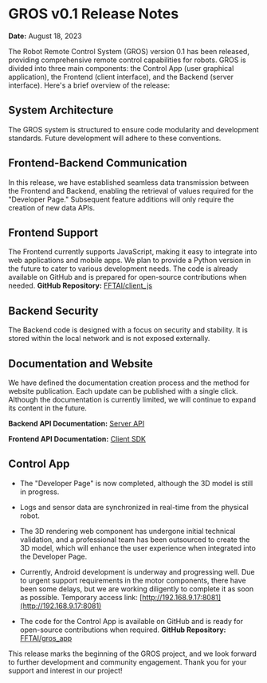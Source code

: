 # GROS v0.1 Release Notes

**Date:** August 18, 2023

The Robot Remote Control System (GROS) version 0.1 has been released, providing comprehensive remote control capabilities for robots. GROS is divided into three main components: the Control App (user graphical application), the Frontend (client interface), and the Backend (server interface). Here's a brief overview of the release:

## System Architecture

The GROS system is structured to ensure code modularity and development standards. Future development will adhere to these conventions.

## Frontend-Backend Communication

In this release, we have established seamless data transmission between the Frontend and Backend, enabling the retrieval of values required for the "Developer Page." Subsequent feature additions will only require the creation of new data APIs.

## Frontend Support

The Frontend currently supports JavaScript, making it easy to integrate into web applications and mobile apps. We plan to provide a Python version in the future to cater to various development needs. The code is already available on GitHub and is prepared for open-source contributions when needed.
**GitHub Repository:** [FFTAI/client_js](https://github.com/FFTAI/client_js)

## Backend Security

The Backend code is designed with a focus on security and stability. It is stored within the local network and is not exposed externally.

## Documentation and Website

We have defined the documentation creation process and the method for website publication. Each update can be published with a single click. Although the documentation is currently limited, we will continue to expand its content in the future.

**Backend API Documentation:** [Server API](docs/server_api/readme.md)

**Frontend API Documentation:** [Client SDK](docs/sdk_js/readme.md)

## Control App

* The "Developer Page" is now completed, although the 3D model is still in progress.

* Logs and sensor data are synchronized in real-time from the physical robot.

* The 3D rendering web component has undergone initial technical validation, and a professional team has been outsourced to create the 3D model, which will enhance the user experience when integrated into the Developer Page.

* Currently, Android development is underway and progressing well. Due to urgent support requirements in the motor components, there have been some delays, but we are working diligently to complete it as soon as possible.
  Temporary access link: [http://192.168.9.17:8081](http://192.168.9.17:8081)

* The code for the Control App is available on GitHub and is ready for open-source contributions when required.
  **GitHub Repository:** [FFTAI/gros_app](https://github.com/FFTAI/gros_app)

This release marks the beginning of the GROS project, and we look forward to further development and community engagement. Thank you for your support and interest in our project!
